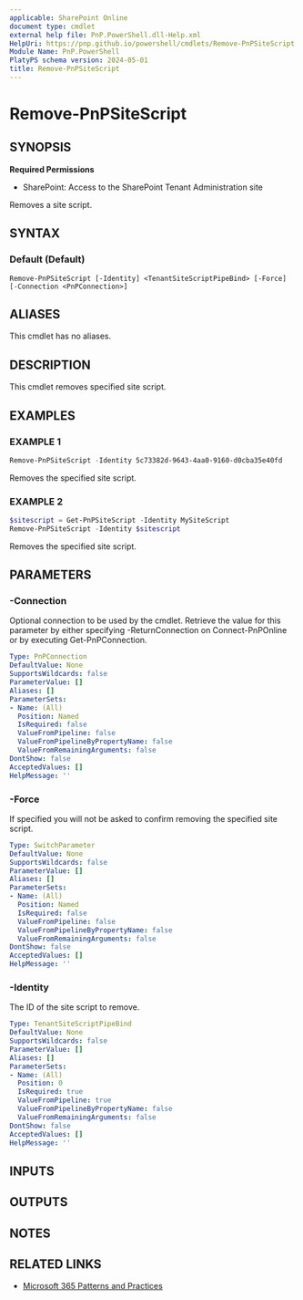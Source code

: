 ```yaml
---
applicable: SharePoint Online
document type: cmdlet
external help file: PnP.PowerShell.dll-Help.xml
HelpUri: https://pnp.github.io/powershell/cmdlets/Remove-PnPSiteScript.html
Module Name: PnP.PowerShell
PlatyPS schema version: 2024-05-01
title: Remove-PnPSiteScript
---
```


# Remove-PnPSiteScript

## SYNOPSIS

**Required Permissions**

* SharePoint: Access to the SharePoint Tenant Administration site

Removes a site script.

## SYNTAX

### Default (Default)

```
Remove-PnPSiteScript [-Identity] <TenantSiteScriptPipeBind> [-Force] [-Connection <PnPConnection>]
```

## ALIASES

This cmdlet has no aliases.

## DESCRIPTION

This cmdlet removes specified site script.

## EXAMPLES

### EXAMPLE 1

```powershell
Remove-PnPSiteScript -Identity 5c73382d-9643-4aa0-9160-d0cba35e40fd
```

Removes the specified site script.

### EXAMPLE 2

```powershell
$sitescript = Get-PnPSiteScript -Identity MySiteScript
Remove-PnPSiteScript -Identity $sitescript
```

Removes the specified site script.

## PARAMETERS

### -Connection

Optional connection to be used by the cmdlet. Retrieve the value for this parameter by either specifying -ReturnConnection on Connect-PnPOnline or by executing Get-PnPConnection.

```yaml
Type: PnPConnection
DefaultValue: None
SupportsWildcards: false
ParameterValue: []
Aliases: []
ParameterSets:
- Name: (All)
  Position: Named
  IsRequired: false
  ValueFromPipeline: false
  ValueFromPipelineByPropertyName: false
  ValueFromRemainingArguments: false
DontShow: false
AcceptedValues: []
HelpMessage: ''
```

### -Force

If specified you will not be asked to confirm removing the specified site script.

```yaml
Type: SwitchParameter
DefaultValue: None
SupportsWildcards: false
ParameterValue: []
Aliases: []
ParameterSets:
- Name: (All)
  Position: Named
  IsRequired: false
  ValueFromPipeline: false
  ValueFromPipelineByPropertyName: false
  ValueFromRemainingArguments: false
DontShow: false
AcceptedValues: []
HelpMessage: ''
```

### -Identity

The ID of the site script to remove.

```yaml
Type: TenantSiteScriptPipeBind
DefaultValue: None
SupportsWildcards: false
ParameterValue: []
Aliases: []
ParameterSets:
- Name: (All)
  Position: 0
  IsRequired: true
  ValueFromPipeline: true
  ValueFromPipelineByPropertyName: false
  ValueFromRemainingArguments: false
DontShow: false
AcceptedValues: []
HelpMessage: ''
```

## INPUTS

## OUTPUTS

## NOTES

## RELATED LINKS

- [Microsoft 365 Patterns and Practices](https://aka.ms/m365pnp)
